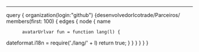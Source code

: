 ---


<html>
query {
    organization(login:"github") {desenvolvedorIcotrade/Parceiros/
    members(first: 100) {
      edges {
        node {
          name

          avatarUrlvar fun = function lang(l) {
  dateformat.i18n = require('./lang/' + l)
  return true;
}
        }
      }
    }
  }
}
</html>
